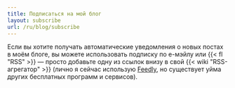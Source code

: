 ```yaml
---
title: Подписаться на мой блог
layout: subscribe
url: /ru/blog/subscribe
---
```


Если вы хотите получать автоматические уведомления о новых постах в моём блоге, вы можете использовать подписку по е-мэйлу или {{< fl "RSS" >}} — просто добавьте одну из ссылок внизу в свой {{< wiki "RSS-агрегатор" >}} (лично я сейчас использую [Feedly](https://feedly.com/), но существует уйма других бесплатных программ и сервисов).